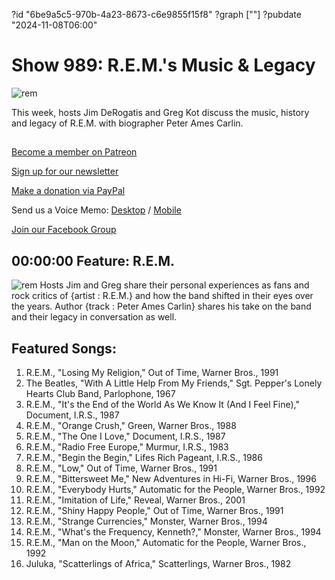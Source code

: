?id "6be9a5c5-970b-4a23-8673-c6e9855f15f8"
?graph [""]
?pubdate "2024-11-08T06:00"
# Show 989: R.E.M.'s Music & Legacy
![rem](https://static.soundopinions.org/images/2024/rem.jpeg)

This week, hosts Jim DeRogatis and Greg Kot discuss the music, history and legacy of R.E.M. with biographer Peter Ames Carlin.

## 

[Become a member on Patreon](https://bit.ly/3slWZvc)

[Sign up for our newsletter](https://bit.ly/3eEvRnG)

[Make a donation via PayPal](https://bit.ly/3dmt9lU)

Send us a Voice Memo: [Desktop](http://bit.ly/2RyD5Ah) / [Mobile](http://sayhi.chat/soundops)

[Join our Facebook Group](https://bit.ly/3sivr9T)

## 00:00:00 Feature: R.E.M.
![rem](https://static.soundopinions.org/images/2024/rem.jpeg)
Hosts Jim and Greg share their personal experiences as fans and rock critics of {artist : R.E.M.} and how the band shifted in their eyes over the years. Author {track : Peter Ames Carlin} shares his take on the band and their legacy in conversation as well. 



## Featured Songs:

1. R.E.M., "Losing My Religion," Out of Time, Warner Bros., 1991
2. The Beatles, "With A Little Help From My Friends," Sgt. Pepper's Lonely Hearts Club Band, Parlophone, 1967
3. R.E.M., "It's the End of the World As We Know It (And I Feel Fine)," Document, I.R.S., 1987
4. R.E.M., "Orange Crush," Green, Warner Bros., 1988
5. R.E.M., "The One I Love," Document, I.R.S., 1987
6. R.E.M., "Radio Free Europe," Murmur, I.R.S., 1983
7. R.E.M., "Begin the Begin," Lifes Rich Pageant, I.R.S., 1986
8. R.E.M., "Low," Out of Time, Warner Bros., 1991
9. R.E.M., "Bittersweet Me," New Adventures in Hi-Fi, Warner Bros., 1996
10. R.E.M., "Everybody Hurts," Automatic for the People, Warner Bros., 1992
11. R.E.M., "Imitation of Life," Reveal, Warner Bros., 2001
12. R.E.M., "Shiny Happy People," Out of Time, Warner Bros., 1991
13. R.E.M., "Strange Currencies," Monster, Warner Bros., 1994
14. R.E.M., "What's the Frequency, Kenneth?," Monster, Warner Bros., 1994
15. R.E.M., "Man on the Moon," Automatic for the People, Warner Bros., 1992
16. Juluka, "Scatterlings of Africa," Scatterlings, Warner Bros., 1982